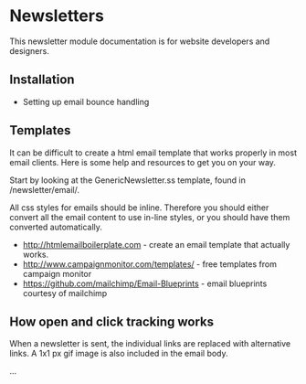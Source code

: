 Newsletters
===========

This newsletter module documentation is for website developers and designers.

## Installation

 * Setting up email bounce handling 

 
## Templates

It can be difficult to create a html email template that works properly in most email clients.
Here is some help and resources to get you on your way.

Start by looking at the GenericNewsletter.ss template, found in /newsletter/email/.

All css styles for emails should be inline. Therefore you should either convert all the email content to use in-line styles,
or you should have them converted automatically.

 * http://htmlemailboilerplate.com - create an email template that actually works.
 * http://www.campaignmonitor.com/templates/ - free templates from campaign monitor
 * https://github.com/mailchimp/Email-Blueprints - email blueprints courtesy of mailchimp
 
## How open and click tracking works
 
When a newsletter is sent, the individual links are replaced with alternative links.
A 1x1 px gif image is also included in the email body.
 
 ...